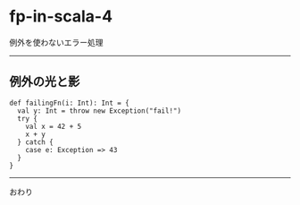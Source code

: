 # fp-in-scala-4

例外を使わないエラー処理

---

## 例外の光と影

```
def failingFn(i: Int): Int = {
  val y: Int = throw new Exception("fail!")
  try {
    val x = 42 + 5
    x + y
  } catch { 
    case e: Exception => 43 
  }
}
```

---

おわり
